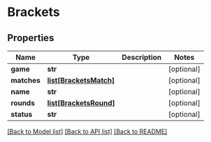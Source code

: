 # Brackets

## Properties
Name | Type | Description | Notes
------------ | ------------- | ------------- | -------------
**game** | **str** |  | [optional] 
**matches** | [**list[BracketsMatch]**](BracketsMatch.md) |  | [optional] 
**name** | **str** |  | [optional] 
**rounds** | [**list[BracketsRound]**](BracketsRound.md) |  | [optional] 
**status** | **str** |  | [optional] 

[[Back to Model list]](../README.md#documentation-for-models) [[Back to API list]](../README.md#documentation-for-api-endpoints) [[Back to README]](../README.md)


